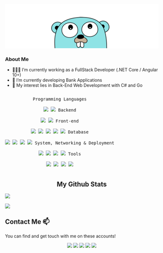 <a href="https://www.fethitekyaygil.com">
	<img src = "gopher_hello.png">
</a>

### About Me
- 👨🏽‍💻 I’m currently working as a FullStack Developer (.NET Core / Angular 10+)
- 🌱 I’m currently developing Bank Applications
- 🤔 My interest lies in Back-End Web Development with C# and Go

<p style="display: inline-block;" align="center">
    <kbd>
        <kbd>Programming Languages</kbd>
    <br>
    <br>
        <img width="30px" src="https://cdn.jsdelivr.net/gh/devicons/devicon/icons/go/go-original-wordmark.svg" /> 
        <img width="30px" src="https://cdn.jsdelivr.net/gh/devicons/devicon/icons/csharp/csharp-plain.svg" />
    </kbd>
    <kbd>
        <kbd>Backend</kbd>
    <br>
    <br>
        <img width="30px" src="https://cdn.jsdelivr.net/gh/devicons/devicon/icons/dotnetcore/dotnetcore-original.svg" />
        <img width="30px" src="https://cdn.jsdelivr.net/gh/devicons/devicon/icons/dot-net/dot-net-original.svg" />
    </kbd>
    <kbd>
        <kbd>Front-end</kbd>
    <br>
    <br>
        <img width="30px" src="https://cdn.jsdelivr.net/gh/devicons/devicon/icons/html5/html5-original.svg" /> 
        <img width="30px" src="https://cdn.jsdelivr.net/gh/devicons/devicon/icons/css3/css3-plain.svg" /> 
        <img width="30px" src="https://cdn.jsdelivr.net/gh/devicons/devicon/icons/bootstrap/bootstrap-plain.svg" /> 
        <img width="30px" src="https://cdn.jsdelivr.net/gh/devicons/devicon/icons/angularjs/angularjs-plain.svg" />
        <img width="30px" src="https://cdn.jsdelivr.net/gh/devicons/devicon/icons/javascript/javascript-original.svg" />
    </kbd>
    <kbd>
        <kbd>Database</kbd>
    <br>
    <br>    
        <img width="30px" src="https://cdn.jsdelivr.net/gh/devicons/devicon/icons/postgresql/postgresql-original.svg" />
        <img width="30px" src="https://cdn.jsdelivr.net/gh/devicons/devicon/icons/microsoftsqlserver/microsoftsqlserver-plain.svg" />
        <img width="30px" src="https://cdn.jsdelivr.net/gh/devicons/devicon/icons/mysql/mysql-plain.svg" />        
        <img width="30px" src="https://cdn.jsdelivr.net/gh/devicons/devicon/icons/mongodb/mongodb-plain.svg" />
    </kbd>
    <kbd>
        <kbd>System, Networking & Deployment</kbd>
    <br>
    <br>
        <img width="30px" src="https://cdn.jsdelivr.net/gh/devicons/devicon/icons/heroku/heroku-plain.svg" />
        <img width="30px" src="https://cdn.jsdelivr.net/gh/devicons/devicon/icons/azure/azure-plain.svg" />
        <img width="30px" src="https://cdn.jsdelivr.net/gh/devicons/devicon/icons/git/git-plain.svg" />
        <img width="30px" src="https://cdn.jsdelivr.net/gh/devicons/devicon/icons/docker/docker-plain.svg" />        
    </kbd>
    <kbd>
        <kbd>Tools</kbd>
    <br>
    <br>
        <img width="30px" src="https://cdn.jsdelivr.net/gh/devicons/devicon/icons/vscode/vscode-original.svg" />
        <img width="30px" src="https://cdn.jsdelivr.net/gh/devicons/devicon/icons/visualstudio/visualstudio-plain.svg" />        
        <img width="30px" src="https://cdn.jsdelivr.net/gh/devicons/devicon/icons/jetbrains/jetbrains-original.svg" />
          <img height="30" src="https://i0.wp.com/stickker.net/wp-content/uploads/2018/05/postman.png?fit=610%2C610&ssl=1">
    </kbd>
</p>

<h2 align="center">My Github Stats</h2>
<p align="left">
<img align="left" src="https://github-readme-stats.vercel.app/api?username=uguruyar&count_private=true&show_icons=trueline_height=21&theme=github_dark">
<br>
<p align="left">
<img align="center" src="https://github-readme-streak-stats.herokuapp.com/?user=uguruyar&theme=holi-theme">
</p>

## Contact Me 📫

You can find and get touch with me on these accounts!

<p align="center">
<a href="https://twitter.com/uguruyarx" target="blank"><img src="https://img.shields.io/badge/twitter-%231DA1F2.svg?&style=for-the-badge&logo=twitter&logoColor=white" height=25 /></a> 
<a href="https://linkedin.com/in/uguruyar" target="blank"><img src="https://img.shields.io/badge/linkedin-%230077B5.svg?&style=for-the-badge&logo=linkedin&logoColor=white" height=25 /></a> 
<a target="_blank" href="mailto:uguruyarx@gmail.com"><img src="https://img.shields.io/badge/-Gmail-D14836?style=for-the-badge&logo=Gmail&logoColor=white" height=25/></a> 
<a href="https://medium.com/@uguruyar" target="blank"><img src="https://img.shields.io/badge/medium-%2312100E.svg?&style=for-the-badge&logo=medium&logoColor=white" height=25></a>
<a href="https://dev.to/uguruyar" target="blank"><img src="https://img.shields.io/badge/DEV.TO-%230A0A0A.svg?&style=for-the-badge&logo=dev-dot-to&logoColor=white" height=25 /></a>
</p>

